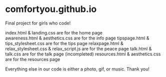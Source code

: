 # comfortyou.github.io
Final project for girls who code!

index.html & landing.css are for the home page <br>
awareness.html & aesthetics.css are for the info page
tipspage.html & tips_stylesheet.css are for the tips page
relaxpage.html & relax_stylesheet.css & relax_script.js are for the peace page
talk.html & talk.css are for the talk page (incompleted)
resources.html & aesthetics.css are for the resources page

Everything else in our code is either a photo, gif, or music.
Thank you!
